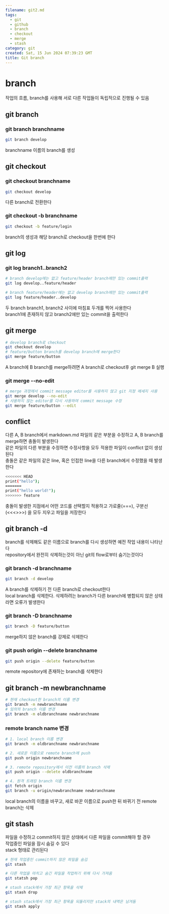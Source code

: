 ```yaml
---
filename: git2.md
tags:
  - git
  - github
  - branch
  - checkout
  - merge
  - stash
category: git
created: Sat, 15 Jun 2024 07:39:23 GMT
title: Git branch
---
```


# branch

작업의 흐름, branch를 사용해 서로 다른 작업들이 독립적으로 진행될 수 있음

## git branch

### git branch branchname

```bash title="Bash"
git branch develop
```

branchname 이름의 branch를 생성

## git checkout

### git checkout branchname

```bash title="Bash"
git checkout develop
```

다른 branch로 전환한다

### git checkout -b branchname

```bash title="Bash"
git checkout -b feature/login
```

branch의 생성과 해당 branch로 checkout을 한번에 한다

## git log

### git log branch1..branch2

```bash title="Bash"
# branch develop에는 없고 feature/header branch에만 있는 commit출력
git log develop..feature/header

# branch feature/header에는 없고 develop branch에만 있는 commit출력
git log feature/header..develop
```

두 branch branch1, branch2 사이에 마침표 두개를 찍어 사용한다\
branch1에 존재하지 않고 branch2에만 있는 commit을 출력한다

## git merge

```bash title="Bash"
# develop branch로 checkout
git checkout develop
# feature/button branch를 develop branch에 merge한다
git merge feature/button
```

A branch에 B branch를 merge하려면 A branch로 checkout후 git merge B 실행

### git merge --no-edit

```bash title="Bash"
# merge 과정에서 commit message editor를 사용하지 않고 git 지정 메세지 사용
git merge develop --no-edit
# 사용하지 않는 editor를 다시 사용하여 commit message 수정
git merge feature/button --edit
```

## conflict

다른 A, B branch에서 markdown.md 파일의 같은 부분을 수정하고 A, B branch를 merge하면 충돌이 발생한다\
같은 파일의 다른 부분을 수정하면 수정사항을 모두 적용한 파일이 conflict 없이 생성된다\
충돌은 같은 파일의 같은 line, 혹은 인접한 line을 다른 branch에서 수정했을 때 발생한다

```bash title="Bash"
<<<<<<< HEAD
print("hello");
=======
print("hello world!");
>>>>>>> feature
```

충돌이 발생한 지점에서 어떤 코드를 선택할지 적용하고 가로줄(===), 구분선(<<<>>>) 을 모두 지우고 파일을 저장한다

## git branch -d

branch를 삭제해도 같은 이름으로 branch를 다시 생성하면 예전 작업 내용이 나타난다\
repository에서 완전히 삭제하는것이 아닌 git의 flow로부터 숨기는것이다

### git branch -d branchname

```bash title="Bash"
git branch -d develop
```

A branch를 삭제하기 전 다른 branch로 checkout한다\
local branch를 삭제한다. 삭제하려는 branch가 다른 branch에 병합되지 않은 상태라면 오류가 발생한다

### git branch -D branchname

```bash title="Bash"
git branch -D feature/button
```

merge하지 않은 branch를 강제로 삭제한다

### git push origin --delete branchname

```bash title="Bash"
git push origin --delete feature/button
```

remote repository에 존재하는 branch를 삭제한다

## git branch -m newbranchname

```bash title="Bash"
# 현재 checkout한 branch의 이름 변경
git branch -m newbranchname
# 임의의 branch 이름 변경
git branch -m oldbranchname newbranchname
```

### remote branch name 변경

```bash title="Bash"
# 1. local branch 이름 변경
git branch -m oldbranchname newbranchname

# 2. 새로운 이름으로 remote branch에 push
git push origin newbranchname

# 3. remote repository에서 이전 이름의 branch 삭제
git push origin --delete oldbranchname

# 4. 원격 트래킹 branch 이름 변경
git fetch origin
git branch -u origin/newbranchname newbranchname
```

local branch의 이름을 바꾸고, 새로 바꾼 이름으로 push한 뒤 바뀌기 전 remote branch는 삭제

## git stash

파일을 수정하고 commit하지 않은 상태에서 다른 파일을 commit해야 할 경우\
작업중인 파일을 잠시 숨길 수 있다\
stack 형태로 관리된다

```bash title="Bash"
# 현재 작업중인 commit하지 않은 파일을 숨김
git stash

# 다른 작업을 마치고 숨긴 파일을 작업하기 위해 다시 가져옴
git statsh pop

# stash stack에서 가장 최근 항목을 삭제
git stash drop

# stash stack에서 가장 최근 항목을 되돌리지만 stack의 내역은 남겨둠
git stash apply
```